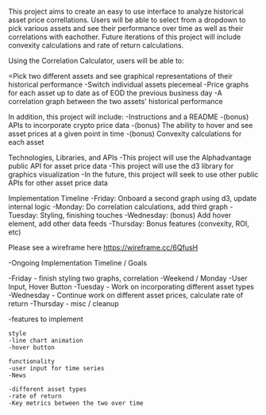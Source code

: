 This project aims to create an easy to use interface to analyze historical asset price correllations. Users will be able to select from a dropdown to pick various assets and see their performance over time as well as their correlations with eachother. Future iterations of this project will include convexity calculations and rate of return calculations.

Using the Correlation Calculator, users will be able to:

=Pick two different assets and see graphical representations of their historical performance -Switch individual assets piecemeal -Price graphs for each asset up to date as of EOD the previous business day -A correlation graph between the two assets' historical performance

In addition, this project will include: -Instructions and a README -(bonus) APIs to incorporate crypto price data -(bonus) The ability to hover and see asset prices at a given point in time -(bonus) Convexity calculations for each asset

Technologies, Libraries, and APIs -This project will use the Alphadvantage public API for asset price data -This project will use the d3 library for graphics visualization -In the future, this project will seek to use other public APIs for other asset price data

Implementation Timeline -Friday: Onboard a second graph using d3, update internal logic -Monday: Do correlation calculations, add third graph -Tuesday: Styling, finishing touches -Wednesday: (bonus) Add hover element, add other data feeds
-Thursday: Bonus features (convexity, ROI, etc)

Please see a wireframe here https://wireframe.cc/6QfusH

-Ongoing Implementation Timeline / Goals

-Friday - finish styling two graphs, correlation
-Weekend / Monday -User Input, Hover Button 
-Tuesday - Work on incorporating different asset types
-Wednesday - Continue work on different asset prices, calculate rate of return 
-Thursday - misc / cleanup 

-features to implement 

    style
    -line chart animation 
    -hover button 

    functionality
    -user input for time series 
    -News 

    -different asset types 
    -rate of return 
    -Key metrics between the two over time 